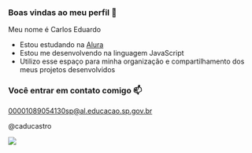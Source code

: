 ### Boas vindas ao meu perfil 💙

Meu nome é Carlos Eduardo

- Estou estudando na [Alura](https://www.alura.com.br)
- Estou me desenvolvendo na linguagem JavaScript
- Utilizo esse espaço para minha organização e compartilhamento dos meus projetos desenvolvidos

### Você entrar em contato comigo 📫

00001089054130sp@al.educacao.sp.gov.br

@caducastro

![](https://tenor.com/n7u4Es16GRW.gif)
